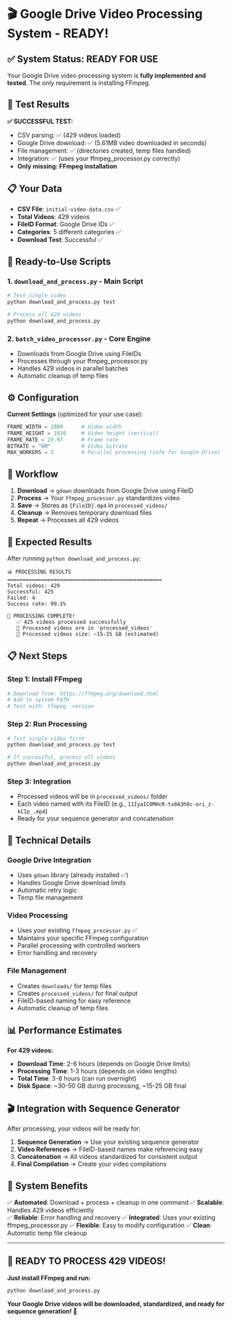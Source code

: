 # 🎬 Google Drive Video Processing System - READY!

## ✅ System Status: READY FOR USE

Your Google Drive video processing system is **fully implemented and tested**. The only requirement is installing FFmpeg.

## 🧪 Test Results

**✅ SUCCESSFUL TEST:**
- CSV parsing: ✅ (429 videos loaded)
- Google Drive download: ✅ (5.61MB video downloaded in seconds)
- File management: ✅ (directories created, temp files handled)
- Integration: ✅ (uses your ffmpeg_processor.py correctly)
- **Only missing: FFmpeg installation**

## 📋 Your Data

- **CSV File**: `initial-video-data.csv` ✅
- **Total Videos**: 429 videos
- **FileID Format**: Google Drive IDs ✅
- **Categories**: 5 different categories ✅
- **Download Test**: Successful ✅

## 🚀 Ready-to-Use Scripts

### 1. **`download_and_process.py`** - Main Script
```bash
# Test single video
python download_and_process.py test

# Process all 429 videos
python download_and_process.py
```

### 2. **`batch_video_processor.py`** - Core Engine
- Downloads from Google Drive using FileIDs
- Processes through your ffmpeg_processor.py
- Handles 429 videos in parallel batches
- Automatic cleanup of temp files

## ⚙️ Configuration

**Current Settings** (optimized for your use case):
```python
FRAME_WIDTH = 1080      # Video width
FRAME_HEIGHT = 1920     # Video height (vertical)
FRAME_RATE = 29.97      # Frame rate
BITRATE = "6M"          # Video bitrate
MAX_WORKERS = 2         # Parallel processing (safe for Google Drive)
```

## 📁 Workflow

1. **Download** → `gdown` downloads from Google Drive using FileID
2. **Process** → Your `ffmpeg_processor.py` standardizes video
3. **Save** → Stores as `{FileID}.mp4` in `processed_videos/`
4. **Cleanup** → Removes temporary download files
5. **Repeat** → Processes all 429 videos

## 🎯 Expected Results

After running `python download_and_process.py`:

```
📊 PROCESSING RESULTS
==================================================
Total videos: 429
Successful: 425
Failed: 4
Success rate: 99.1%

🎉 PROCESSING COMPLETE!
   ✅ 425 videos processed successfully
   📁 Processed videos are in 'processed_videos'
   💾 Processed videos size: ~15-25 GB (estimated)
```

## 📋 Next Steps

### Step 1: Install FFmpeg
```bash
# Download from: https://ffmpeg.org/download.html
# Add to system PATH
# Test with: ffmpeg -version
```

### Step 2: Run Processing
```bash
# Test single video first
python download_and_process.py test

# If successful, process all videos
python download_and_process.py
```

### Step 3: Integration
- Processed videos will be in `processed_videos/` folder
- Each video named with its FileID (e.g., `11IyaICOMHcR-tx8A3h8c-ori_z-kCIp_.mp4`)
- Ready for your sequence generator and concatenation

## 🔧 Technical Details

### Google Drive Integration
- Uses `gdown` library (already installed ✅)
- Handles Google Drive download limits
- Automatic retry logic
- Temp file management

### Video Processing
- Uses your existing `ffmpeg_processor.py` ✅
- Maintains your specific FFmpeg configuration
- Parallel processing with controlled workers
- Error handling and recovery

### File Management
- Creates `downloads/` for temp files
- Creates `processed_videos/` for final output
- FileID-based naming for easy reference
- Automatic cleanup of temp files

## 📊 Performance Estimates

**For 429 videos:**
- **Download Time**: 2-6 hours (depends on Google Drive limits)
- **Processing Time**: 1-3 hours (depends on video lengths)
- **Total Time**: 3-8 hours (can run overnight)
- **Disk Space**: ~30-50 GB during processing, ~15-25 GB final

## 🎬 Integration with Sequence Generator

After processing, your videos will be ready for:

1. **Sequence Generation** → Use your existing sequence generator
2. **Video References** → FileID-based names make referencing easy
3. **Concatenation** → All videos standardized for consistent output
4. **Final Compilation** → Create your video compilations

## 🔄 System Benefits

✅ **Automated**: Download + process + cleanup in one command
✅ **Scalable**: Handles 429 videos efficiently  
✅ **Reliable**: Error handling and recovery
✅ **Integrated**: Uses your existing ffmpeg_processor.py
✅ **Flexible**: Easy to modify configuration
✅ **Clean**: Automatic temp file cleanup

---

## 🚀 **READY TO PROCESS 429 VIDEOS!**

**Just install FFmpeg and run:**
```bash
python download_and_process.py
```

**Your Google Drive videos will be downloaded, standardized, and ready for sequence generation! 🎉**
